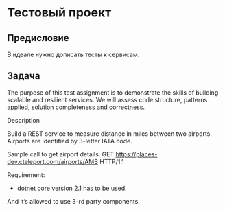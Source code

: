 ﻿# Тестовый проект

## Предисловие

В идеале нужно дописать тесты к сервисам.

## Задача

The purpose of this test assignment is to demonstrate the skills of building scalable and resilient services.
We will assess code structure, patterns applied, solution completeness and correctness.

Description

Build a REST service to measure distance in miles between two airports. Airports are identified by 3-letter IATA code.

Sample call to get airport details:
GET https://places-dev.cteleport.com/airports/AMS HTTP/1.1

Requirement:
- dotnet core version 2.1 has to be used.

And it’s allowed to use 3-rd party components.
